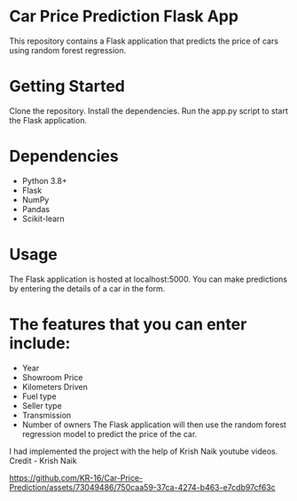 # Car Price Prediction Flask App
This repository contains a Flask application that predicts the price of cars using random forest regression.

# Getting Started
Clone the repository.
Install the dependencies.
Run the app.py script to start the Flask application.

# Dependencies
* Python 3.8+
* Flask
* NumPy
* Pandas
* Scikit-learn

# Usage
The Flask application is hosted at localhost:5000. You can make predictions by entering the details of a car in the form.

# The features that you can enter include:

* Year
* Showroom Price
* Kilometers Driven
* Fuel type
* Seller type
* Transmission
* Number of owners
The Flask application will then use the random forest regression model to predict the price of the car.

I had implemented the project with the help of Krish Naik youtube videos.
Credit - Krish Naik



https://github.com/KR-16/Car-Price-Prediction/assets/73049486/750caa59-37ca-4274-b463-e7cdb97cf63c

